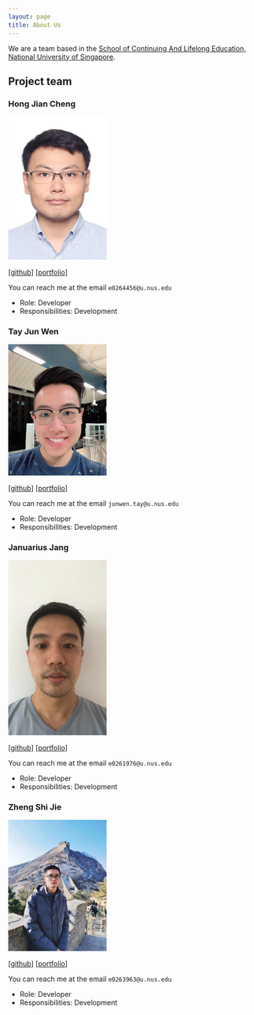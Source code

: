```yaml
---
layout: page
title: About Us
---
```


We are a team based in the [School of Continuing And Lifelong Education, National University of Singapore](https://scale.nus.edu.sg/).

## Project team

### Hong Jian Cheng

<img src="images/hongjiancheng.png" width="200px">

[[github](https://github.com/HongJiancheng)]
[[portfolio](team/hongjiancheng.md)]

You can reach me at the email `e0264456@u.nus.edu`

* Role: Developer
* Responsibilities: Development

### Tay Jun Wen

<img src="images/tototto.png" width="200px">

[[github](https://github.com/tototto)]
[[portfolio](team/tototto.md)]

You can reach me at the email `junwen.tay@u.nus.edu`

* Role: Developer
* Responsibilities: Development

### Januarius Jang

<img src="images/januariusjang.png" width="200px">

[[github](https://github.com/JanuariusJang)] 
[[portfolio](team/januariusjang.md)]

You can reach me at the email `e0261976@u.nus.edu`

* Role: Developer
* Responsibilities: Development

### Zheng Shi Jie

<img src="images/zhengshijienus.png" width="200px">

[[github](https://github.com/ZhengShijieNUS)]
[[portfolio](team/zhengshijienus.md)]

You can reach me at the email `e0263963@u.nus.edu`

* Role: Developer
* Responsibilities: Development


